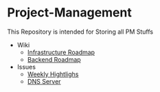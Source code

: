 # Project-Management
This Repository is intended for Storing all PM Stuffs

- Wiki
  - [Infrastructure Roadmap](https://github.com/nowhere-cloud/Project-Management/wiki/Infrastructure-Roadmap)
  - [Backend Roadmap](https://github.com/nowhere-cloud/Project-Management/wiki/Backend-Roadmap)
- Issues
  - [Weekly Hightlighs](https://github.com/nowhere-cloud/Project-Management/issues)
  - [DNS Server](https://github.com/nowhere-cloud/ruby-dns/issues)
